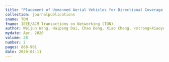 ```yaml
---
title: "Placement of Unmanned Aerial Vehicles for Directional Coverage in 3D Space"
collection: journalpublications
sname: TON
fname: IEEE/ACM Transactions on Networking (TON)
author: Weijun Wang, Haipeng Dai, Chao Dong, Xiao Cheng, <strong>Xiaoyu Wang</strong>, Panlong Yang, and Guihai Chen
mydate: Apr. 2020
volume: 28
number: 2
pages: 888-901
date: 2020-04-11
---
```


<!--plain: '/files/bib/plainUAVTON.html'
bibtex: '/files/bib/texUAVTON.txt'-->